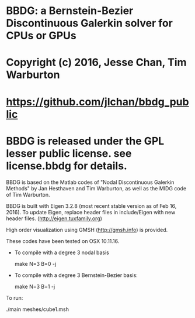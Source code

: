 # BBDG: a Bernstein-Bezier Discontinuous Galerkin solver for CPUs or GPUs
# Copyright (c) 2016, Jesse Chan, Tim Warburton
# https://github.com/jlchan/bbdg_public
# BBDG is released under the GPL lesser public license. see license.bbdg for details.

BBDG is based on the Matlab codes of "Nodal Discontinuous Galerkin Methods" by Jan Hesthaven and Tim Warburton, as well as the MIDG code of Tim Warburton.

BBDG is built with Eigen 3.2.8 (most recent stable version as of Feb 16, 2016).
To update Eigen, replace header files in include/Eigen with new header files. (http://eigen.tuxfamily.org)

High order visualization using GMSH (http://gmsh.info) is provided.  

These codes have been tested on OSX 10.11.16.

- To compile with a degree 3 nodal basis 

   make N=3 B=0 -j

- To compile with a degree 3 Bernstein-Bezier basis:

   make N=3 B=1 -j

To run:

./main meshes/cube1.msh


